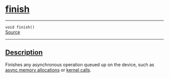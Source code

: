 
<h1 id="finish">
 <a href="#/api/device/finish" class="anchor">
   <span>finish</span>
  </a>
</h1>

<div class="signature">
  <hr>

  
  <div class="definition-container">
    <div class="definition">
      <code><span class="token keyword">void</span> finish()</code>
      <div class="flex-spacing"></div>
      <a href="https://github.com/libocca/occa/blob/b37a03f7/include/occa/core/device.hpp#L341" target="_blank">Source</a>
    </div>
    
  </div>


  <hr>
</div>


<h2 id="description">
 <a href="#/api/device/finish?id=description" class="anchor">
   <span>Description</span>
  </a>
</h2>

Finishes any asynchronous operation queued up on the device, such as
[async memory allocations](/api/device/malloc) or [kernel calls](/api/kernel/operator_parentheses).
